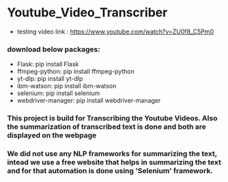 # Youtube_Video_Transcriber

* testing video link : https://www.youtube.com/watch?v=ZU0f8_C5Pm0

### download below packages:
  * Flask: pip install Flask
  *	ffmpeg-python: pip install ffmpeg-python
  * yt-dlp: pip install yt-dlp
  *	ibm-watson: pip install ibm-watson
  *	selenium: pip install selenium
  *	webdriver-manager: pip install webdriver-manager

### This project is build for Transcribing the Youtube Videos. Also the summarization of transcribed text is done and both are displayed on the webpage 
### We did not use any NLP frameworks for summarizing the text, intead we use a free website that helps in summarizing the text and for that automation is done using 'Selenium' framework.
